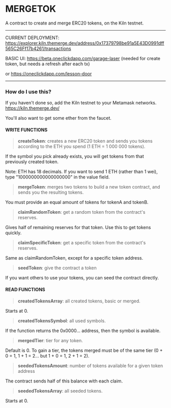 # MERGETOK

A contract to create and merge ERC20 tokens, on the Kiln testnet.<hr>

CURRENT DEPLOYMENT: https://explorer.kiln.themerge.dev/address/0x17379798be91a5E43D0991dff565C26Ff17b4261/transactions

BASIC UI: https://beta.oneclickdapp.com/garage-laser (needed for create token, but needs a refresh after each tx)

or https://oneclickdapp.com/lesson-door

<hr>

<h3>How do I use this?</h3>

If you haven't done so, add the Kiln testnet to your Metamask networks. https://kiln.themerge.dev/

You'll also want to get some ether from the faucet.

<h4>WRITE FUNCTIONS</h4>

> <b>createToken</b>: creates a new ERC20 token and sends you tokens according to the ETH you spend (1 ETH = 1 000 000 tokens).

If the symbol you pick already exists, you will get tokens from that previously created token.

Note: ETH has 18 decimals. If you want to send 1 ETH (rather than 1 wei), type "1000000000000000000" in the value field.

> <b>mergeToken</b>: merges two tokens to build a new token contract, and sends you the resulting tokens.

You must provide an equal amount of tokens for tokenA and tokenB.

> <b>claimRandomToken</b>: get a random token from the contract's reserves.

Gives half of remaining reserves for that token. Use this to get tokens quickly. 

> <b>claimSpecificToken</b>: get a specific token from the contract's reserves.

Same as claimRandomToken, except for a specific token address.

> <b>seedToken</b>: give the contract a token

If you want others to use your tokens, you can seed the contract directly.


<h4>READ FUNCTIONS</h4>

> <b>createdTokensArray</b>: all created tokens, basic or merged. 
 
Starts at 0.

> <b>createdTokensSymbol</b>: all used symbols. 
 
If the function returns the 0x0000... address, then the symbol is available.

> <b>mergedTier</b>: tier for any token.

Default is 0. To gain a tier, the tokens merged must be of the same tier (0 + 0 = 1, 1 + 1 = 2... but 1 + 0 = 1, 2 + 1 = 2).

> <b>seededTokensAmount</b>: number of tokens available for a given token address

The contract sends half of this balance with each claim.

> <b>seededTokensArray</b>: all seeded tokens.

Starts at 0.
